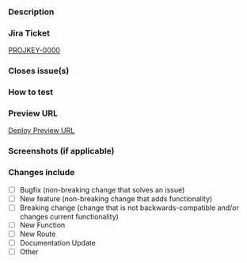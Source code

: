 ### Description

### Jira Ticket
[PROJKEY-0000](https://lastrev.atlassian.net/browse/PROJKEY-0000)

### Closes issue(s)

### How to test

### Preview URL
[Deploy Preview URL](https://example.com)

### Screenshots (if applicable)

### Changes include
- [ ] Bugfix (non-breaking change that solves an issue)
- [ ] New feature (non-breaking change that adds functionality)
- [ ] Breaking change (change that is not backwards-compatible and/or changes current functionality)
- [ ] New Function
- [ ] New Route
- [ ] Documentation Update
- [ ] Other